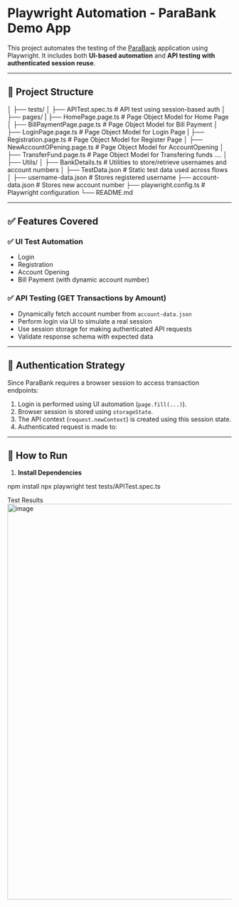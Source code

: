 # Playwright Automation - ParaBank Demo App

This project automates the testing of the [ParaBank](https://parabank.parasoft.com/parabank/index.htm) application using Playwright. It includes both **UI-based automation** and **API testing with authenticated session reuse**.

---

## 📁 Project Structure

│
├── tests/
│ ├── APITest.spec.ts # API test using session-based auth
│
├── pages/
| ├── HomePage.page.ts # Page Object Model for Home Page 
│ ├── BillPaymentPage.page.ts # Page Object Model for Bill Payment
│ ├── LoginPage.page.ts # Page Object Model for Login Page 
| ├── Registration.page.ts # Page Object Model for Register Page 
│ ├── NewAccountOPening.page.ts # Page Object Model for AccountOpening
│ ├── TransferFund.page.ts # Page Object Model for Transfering funds ....
│
├── Utils/
│ ├── BankDetails.ts # Utilities to store/retrieve usernames and account numbers
│ ├── TestData.json # Static test data used across flows
│
├── username-data.json # Stores registered username
├── account-data.json # Stores new account number
├── playwright.config.ts # Playwright configuration
└── README.md


---

## ✅ Features Covered

### ✅ UI Test Automation

- Login
- Registration
- Account Opening
- Bill Payment (with dynamic account number)

### ✅ API Testing (GET Transactions by Amount)

- Dynamically fetch account number from `account-data.json`
- Perform login via UI to simulate a real session
- Use session storage for making authenticated API requests
- Validate response schema with expected data

---

## 🔑 Authentication Strategy

Since ParaBank requires a browser session to access transaction endpoints:

1. Login is performed using UI automation (`page.fill(...)`).
2. Browser session is stored using `storageState`.
3. The API context (`request.newContext`) is created using this session state.
4. Authenticated request is made to:

---

## 🧪 How to Run

1. **Install Dependencies**

npm install
npx playwright test tests/APITest.spec.ts

Test Results
<img width="890" alt="image" src="https://github.com/user-attachments/assets/043bab57-3a6a-4329-a687-1200a64eab96" />

